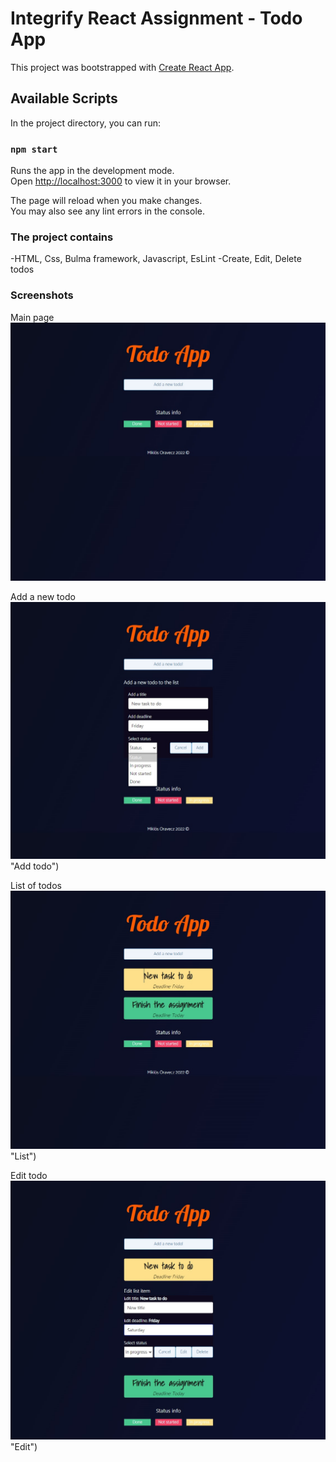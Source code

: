# Integrify React Assignment - Todo App

This project was bootstrapped with [Create React App](https://github.com/facebook/create-react-app).

## Available Scripts

In the project directory, you can run:

### `npm start`

Runs the app in the development mode.\
Open [http://localhost:3000](http://localhost:3000) to view it in your browser.

The page will reload when you make changes.\
You may also see any lint errors in the console.

### The project contains

-HTML, Css, Bulma framework, Javascript, EsLint
-Create, Edit, Delete todos

### Screenshots
Main page
![Alt text](https://github.com/miklosoravecz/todoApp/blob/main/src/screenshots/1.jpg "Main page")

Add a new todo
![Alt text](https://github.com/miklosoravecz/todoApp/blob/main/src/screenshots/2.jpg) "Add todo")

List of todos
![Alt text](https://github.com/miklosoravecz/todoApp/blob/main/src/screenshots/3.jpg) "List")

Edit todo
![Alt text](https://github.com/miklosoravecz/todoApp/blob/main/src/screenshots/4.jpg) "Edit")
